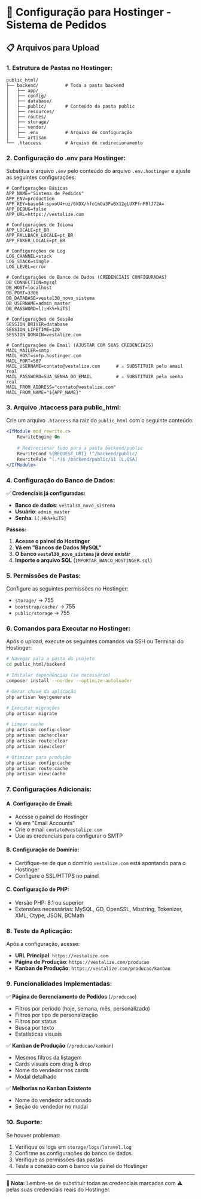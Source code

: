 # 🚀 Configuração para Hostinger - Sistema de Pedidos

## 📋 **Arquivos para Upload**

### **1. Estrutura de Pastas no Hostinger:**
```
public_html/
├── backend/          # Toda a pasta backend
│   ├── app/
│   ├── config/
│   ├── database/
│   ├── public/       # Conteúdo da pasta public
│   ├── resources/
│   ├── routes/
│   ├── storage/
│   ├── vendor/
│   ├── .env          # Arquivo de configuração
│   └── artisan
└── .htaccess         # Arquivo de redirecionamento
```

### **2. Configuração do .env para Hostinger:**

Substitua o arquivo `.env` pelo conteúdo do arquivo `.env.hostinger` e ajuste as seguintes configurações:

```env
# Configurações Básicas
APP_NAME="Sistema de Pedidos"
APP_ENV=production
APP_KEY=base64:spxoU4+uz/6kDX/hfo1mOa3FwBX12gLUXPfnP8lJ72A=
APP_DEBUG=false
APP_URL=https://vestalize.com

# Configurações de Idioma
APP_LOCALE=pt_BR
APP_FALLBACK_LOCALE=pt_BR
APP_FAKER_LOCALE=pt_BR

# Configurações de Log
LOG_CHANNEL=stack
LOG_STACK=single
LOG_LEVEL=error

# Configurações do Banco de Dados (CREDENCIAIS CONFIGURADAS)
DB_CONNECTION=mysql
DB_HOST=localhost
DB_PORT=3306
DB_DATABASE=vestal30_novo_sistema
DB_USERNAME=admin_master
DB_PASSWORD=l(;Hk%+kiTS]

# Configurações de Sessão
SESSION_DRIVER=database
SESSION_LIFETIME=120
SESSION_DOMAIN=vestalize.com

# Configurações de Email (AJUSTAR COM SUAS CREDENCIAIS)
MAIL_MAILER=smtp
MAIL_HOST=smtp.hostinger.com
MAIL_PORT=587
MAIL_USERNAME=contato@vestalize.com      # ⚠️ SUBSTITUIR pelo email real
MAIL_PASSWORD=SUA_SENHA_DO_EMAIL         # ⚠️ SUBSTITUIR pela senha real
MAIL_FROM_ADDRESS="contato@vestalize.com"
MAIL_FROM_NAME="${APP_NAME}"
```

### **3. Arquivo .htaccess para public_html:**

Crie um arquivo `.htaccess` na raiz do `public_html` com o seguinte conteúdo:

```apache
<IfModule mod_rewrite.c>
    RewriteEngine On
    
    # Redirecionar tudo para a pasta backend/public
    RewriteCond %{REQUEST_URI} !^/backend/public/
    RewriteRule ^(.*)$ /backend/public/$1 [L,QSA]
</IfModule>
```

### **4. Configuração do Banco de Dados:**

✅ **Credenciais já configuradas:**
- **Banco de dados**: `vestal30_novo_sistema`
- **Usuário**: `admin_master`
- **Senha**: `l(;Hk%+kiTS]`

**Passos:**
1. **Acesse o painel do Hostinger**
2. **Vá em "Bancos de Dados MySQL"**
3. **O banco `vestal30_novo_sistema` já deve existir**
4. **Importe o arquivo SQL** (`IMPORTAR_BANCO_HOSTINGER.sql`)

### **5. Permissões de Pastas:**

Configure as seguintes permissões no Hostinger:
- `storage/` → 755
- `bootstrap/cache/` → 755
- `public/storage` → 755

### **6. Comandos para Executar no Hostinger:**

Após o upload, execute os seguintes comandos via SSH ou Terminal do Hostinger:

```bash
# Navegar para a pasta do projeto
cd public_html/backend

# Instalar dependências (se necessário)
composer install --no-dev --optimize-autoloader

# Gerar chave da aplicação
php artisan key:generate

# Executar migrações
php artisan migrate

# Limpar cache
php artisan config:clear
php artisan cache:clear
php artisan route:clear
php artisan view:clear

# Otimizar para produção
php artisan config:cache
php artisan route:cache
php artisan view:cache
```

### **7. Configurações Adicionais:**

#### **A. Configuração de Email:**
- Acesse o painel do Hostinger
- Vá em "Email Accounts"
- Crie o email `contato@vestalize.com`
- Use as credenciais para configurar o SMTP

#### **B. Configuração de Domínio:**
- Certifique-se de que o domínio `vestalize.com` está apontando para o Hostinger
- Configure o SSL/HTTPS no painel

#### **C. Configuração de PHP:**
- Versão PHP: 8.1 ou superior
- Extensões necessárias: MySQL, GD, OpenSSL, Mbstring, Tokenizer, XML, Ctype, JSON, BCMath

### **8. Teste da Aplicação:**

Após a configuração, acesse:
- **URL Principal**: `https://vestalize.com`
- **Página de Produção**: `https://vestalize.com/producao`
- **Kanban de Produção**: `https://vestalize.com/producao/kanban`

### **9. Funcionalidades Implementadas:**

✅ **Página de Gerenciamento de Pedidos** (`/producao`)
- Filtros por período (hoje, semana, mês, personalizado)
- Filtros por tipo de personalização
- Filtros por status
- Busca por texto
- Estatísticas visuais

✅ **Kanban de Produção** (`/producao/kanban`)
- Mesmos filtros da listagem
- Cards visuais com drag & drop
- Nome do vendedor nos cards
- Modal detalhado

✅ **Melhorias no Kanban Existente**
- Nome do vendedor adicionado
- Seção do vendedor no modal

### **10. Suporte:**

Se houver problemas:
1. Verifique os logs em `storage/logs/laravel.log`
2. Confirme as configurações do banco de dados
3. Verifique as permissões das pastas
4. Teste a conexão com o banco via painel do Hostinger

---

**📝 Nota:** Lembre-se de substituir todas as credenciais marcadas com ⚠️ pelas suas credenciais reais do Hostinger.
